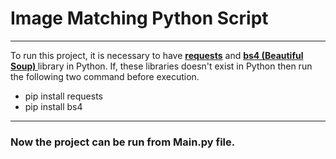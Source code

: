 # Image Matching Python Script
---
To run this project, it is necessary to have **[requests](https://docs.python-requests.org/en/latest/ "Click For View Documentation")** and **[bs4 (Beautiful Soup) ](https://www.crummy.com/software/BeautifulSoup/bs4/doc/     "Click For View Documentation")** library in Python. If, these libraries doesn't exist in Python then run the following two command before execution.
- pip install requests
- pip install bs4
- ---
### Now the project can be run from **Main.py** file.